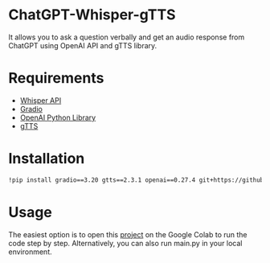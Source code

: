 # ChatGPT-Whisper-gTTS

It allows you to ask a question verbally and get an audio response from ChatGPT using OpenAI API and gTTS library.

# Requirements

* [Whisper API](https://github.com/openai/whisper)
* [Gradio](https://gradio.app/)
* [OpenAI Python Library](https://pypi.org/project/openai/)
* [gTTS](https://pypi.org/project/gTTS/)

# Installation

```bash
!pip install gradio==3.20 gtts==2.3.1 openai==0.27.4 git+https://github.com/openai/whisper.git
```

# Usage

The easiest option is to open this [project](https://colab.research.google.com/drive/16z1LQS9q2qle7ocPHLoh4N4FsYr25QJs?usp=sharing) on the Google Colab to run the code step by step. Alternatively, you can also run main.py in your local environment.
